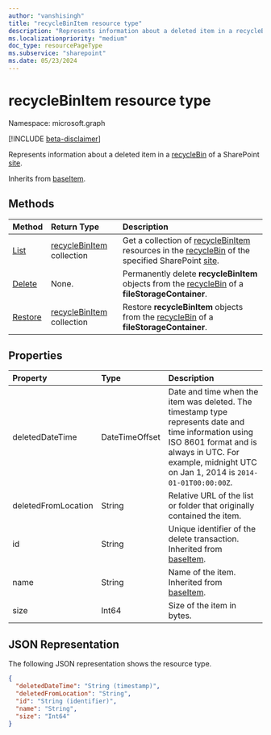 ```yaml
---
author: "vanshisingh"
title: "recycleBinItem resource type"
description: "Represents information about a deleted item in a recycleBin of a SharePoint site."
ms.localizationpriority: "medium"
doc_type: resourcePageType
ms.subservice: "sharepoint"
ms.date: 05/23/2024
---
```


# recycleBinItem resource type

Namespace: microsoft.graph

[!INCLUDE [beta-disclaimer](../../includes/beta-disclaimer.md)]

Represents information about a deleted item in a [recycleBin](recyclebin.md) of a SharePoint [site](site.md).

Inherits from [baseItem](baseitem.md).

## Methods

| Method | Return Type | Description |
|:----------------------------------|:------------------------------------------|:---------------------------------------------------|
| [List](../api/recyclebin-list-items.md) | [recycleBinItem](../resources/recyclebinitem.md) collection |Get a collection of [recycleBinItem](../resources/recyclebinitem.md) resources in the [recycleBin](../resources/recyclebin.md) of the specified SharePoint [site](../resources/site.md).|
|[Delete](filestoragecontainer-delete-recyclebinitem.md)|None.|Permanently delete **recycleBinItem** objects from the [recycleBin](../resources/recyclebin.md) of a **fileStorageContainer**.|
|[Restore](filestoragecontainer-restore-recyclebinitem.md)|[recycleBinItem](../resources/recyclebinitem.md) collection|Restore **recycleBinItem** objects from the [recycleBin](../resources/recyclebin.md) of a **fileStorageContainer**.|


## Properties

| Property            | Type           |Description   |
|:--------------------|:---------------|:--------------------------------------------------------------------------------------|
| deletedDateTime     | DateTimeOffset | Date and time when the item was deleted. The timestamp type represents date and time information using ISO 8601 format and is always in UTC. For example, midnight UTC on Jan 1, 2014 is `2014-01-01T00:00:00Z`. |
| deletedFromLocation | String         | Relative URL of the list or folder that originally contained the item.                                                                                                                                           |
| id                  | String         | Unique identifier of the delete transaction. Inherited from [baseItem](baseitem.md).                                                                                                                             |
| name                | String         | Name of the item. Inherited from [baseItem](baseitem.md).                                                                                                                                                        |
| size                | Int64          | Size of the item in bytes.                                                                                                                                                                                       |

## JSON Representation

The following JSON representation shows the resource type.

<!-- {
  "blockType": "resource",
  "keyProperty": "id",
  "baseType": "microsoft.graph.baseItem",
  "@odata.type": "microsoft.graph.recycleBinItem",
  "optionalProperties": []
}-->

```json
{
  "deletedDateTime": "String (timestamp)",
  "deletedFromLocation": "String",
  "id": "String (identifier)",
  "name": "String",
  "size": "Int64"
}
```

<!-- {
"type": "#page.annotation",
"description": "The recycleBinItem resource returns information about a deletion event and its associated resources.",
"keywords": "recycle,bin,recyclebin,delete ",
"createdBy": "API Clinic",
"section": "documentation"
}-->
